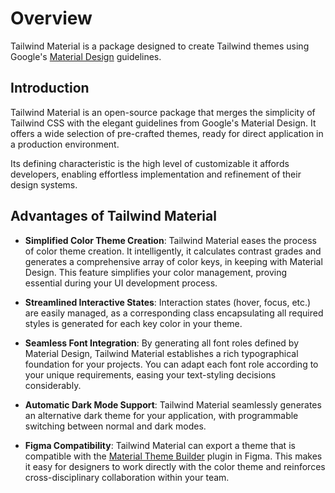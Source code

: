 # Overview
Tailwind Material is a package designed to create Tailwind themes using Google's [Material Design](https://m3.material.io/) guidelines.

## Introduction
Tailwind Material is an open-source package that merges the simplicity of Tailwind CSS with the elegant guidelines from Google's Material Design. It offers a wide selection of pre-crafted themes, ready for direct application in a production environment.

Its defining characteristic is the high level of customizable it affords developers, enabling effortless implementation and refinement of their design systems.

## Advantages of Tailwind Material

- **Simplified Color Theme Creation**: Tailwind Material eases the process of color theme creation. It intelligently, it calculates contrast grades and generates a comprehensive array of color keys, in keeping with Material Design. This feature simplifies your color management, proving essential during your UI development process.

- **Streamlined Interactive States**: Interaction states (hover, focus, etc.) are easily managed, as a corresponding class encapsulating all required styles is generated for each key color in your theme.

- **Seamless Font Integration**: By generating all font roles defined by Material Design, Tailwind Material establishes a rich typographical foundation for your projects. You can adapt each font role according to your unique requirements, easing your text-styling decisions considerably.

- **Automatic Dark Mode Support**: Tailwind Material seamlessly generates an alternative dark theme for your application, with programmable switching between normal and dark modes.

- **Figma Compatibility**: Tailwind Material can export a theme that is compatible with the [Material Theme Builder](https://www.figma.com/community/plugin/1034969338659738588) plugin in Figma. This makes it easy for designers to work directly with the color theme and reinforces cross-disciplinary collaboration within your team.